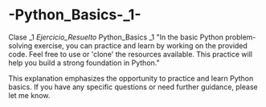 # -Python_Basics-_1-
Clase _1 _Ejercicio_Resuelto_ Python_Basics _1 
"In the basic Python problem-solving exercise, you can practice and learn by working on the provided code. Feel free to use or 'clone' the resources available. This practice will help you build a strong foundation in Python."

This explanation emphasizes the opportunity to practice and learn Python basics. If you have any specific questions or need further guidance, please let me know.
